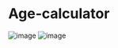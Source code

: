 # Age-calculator
![image](https://github.com/Deepakrocknow/Age-calculator/assets/130336302/29d29205-018b-47c1-9038-75e0d6961159)
![image](https://github.com/Deepakrocknow/Age-calculator/assets/130336302/7e1bf46e-e032-4212-b321-3ab0f9229ef6)

